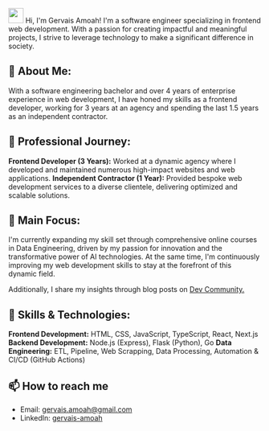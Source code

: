 <img src="https://raw.githubusercontent.com/MartinHeinz/MartinHeinz/master/wave.gif" width="30px"> Hi, I'm Gervais Amoah! I'm a software engineer specializing in frontend web development. With a passion for creating impactful and meaningful projects, I strive to leverage technology to make a significant difference in society.

## 🚀 About Me:

With a software engineering bachelor and over 4 years of enterprise experience in web development, I have honed my skills as a frontend developer, working for 3 years at an agency and spending the last 1.5 years as an independent contractor.

## 💼 Professional Journey:

**Frontend Developer (3 Years):** Worked at a dynamic agency where I developed and maintained numerous high-impact websites and web applications.
**Independent Contractor (1 Year):** Provided bespoke web development services to a diverse clientele, delivering optimized and scalable solutions.

## 🎯 Main Focus:

I'm currently expanding my skill set through comprehensive online courses in Data Engineering, driven by my passion for innovation and the transformative power of AI technologies. At the same time, I'm continuously improving my web development skills to stay at the forefront of this dynamic field.

Additionally, I share my insights through blog posts on [Dev Community.](https://dev.to/gervaisamoah)

## 🔧 Skills & Technologies:

**Frontend Development:** HTML, CSS, JavaScript, TypeScript, React, Next.js
**Backend Development:** Node.js (Express), Flask (Python), Go
**Data Engineering:** ETL, Pipeline, Web Scrapping, Data Processing, Automation & CI/CD (GitHub Actions)

## 📫 How to reach me

- Email: [gervais.amoah@gmail.com](mailto:gervaisamoah@gmail.com)
- LinkedIn: [gervais-amoah](https://www.linkedin.com/in/gervais-amoah/)

